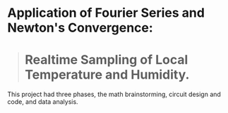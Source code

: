 # Application of Fourier Series and Newton's Convergence: 
># Realtime Sampling of Local Temperature and Humidity.
This project had three phases, the math brainstorming, circuit design and code, and data analysis. 
